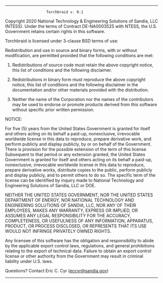 ************************************************************************

                       Torchbraid v. 0.1

Copyright 2020 National Technology & Engineering Solutions of Sandia, LLC 
(NTESS). Under the terms of Contract DE-NA0003525 with NTESS, the U.S. 
Government retains certain rights in this software.

Torchbraid is licensed under 3-clause BSD terms of use:

Redistribution and use in source and binary forms, with or without
modification, are permitted provided that the following conditions are
met:

1. Redistributions of source code must retain the above copyright
notice, this list of conditions and the following disclaimer.

2. Redistributions in binary form must reproduce the above copyright
notice, this list of conditions and the following disclaimer in the
documentation and/or other materials provided with the distribution.

3. Neither the name of the Corporation nor the names of the
contributors may be used to endorse or promote products derived from
this software without specific prior written permission.

 NOTICE:

For five (5) years from  the United States Government is granted 
for itself and others acting on its behalf a paid-up, nonexclusive, 
irrevocable worldwide license in this data to reproduce, prepare derivative 
work, and perform publicly and display publicly, by or on behalf of the 
Government. There is provision for the possible extension of the term of
this license. Subsequent to that period or any extension granted, the 
United States Government is granted for itself and others acting on its
behalf a paid-up, nonexclusive, irrevocable worldwide license in this data
to reproduce, prepare derivative works, distribute copies to the public,
perform publicly and display publicly, and to permit others to do so. The
specific term of the license can be identified by inquiry made to National
Technology and Engineering Solutions of Sandia, LLC or DOE.

NEITHER THE UNITED STATES GOVERNMENT, NOR THE UNITED STATES DEPARTMENT OF 
ENERGY, NOR NATIONAL TECHNOLOGY AND ENGINEERING SOLUTIONS OF SANDIA, LLC, 
NOR ANY OF THEIR EMPLOYEES, MAKES ANY WARRANTY, EXPRESS OR IMPLIED, OR 
ASSUMES ANY LEGAL RESPONSIBILITY FOR THE ACCURACY, COMPLETENESS, OR 
USEFULNESS OF ANY INFORMATION, APPARATUS, PRODUCT, OR PROCESS DISCLOSED, 
OR REPRESENTS THAT ITS USE WOULD NOT INFRINGE PRIVATELY OWNED RIGHTS.

Any licensee of this software has the obligation and responsibility to 
abide by the applicable export control laws, regulations, and general 
prohibitions relating to the export of technical data. Failure to obtain 
an export control license or other authority from the Government may 
result in criminal liability under U.S. laws.

Questions? Contact Eric C. Cyr (eccyr@sandia.gov)

************************************************************************
